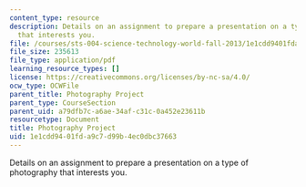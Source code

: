 ```yaml
---
content_type: resource
description: Details on an assignment to prepare a presentation on a type of photography
  that interests you.
file: /courses/sts-004-science-technology-world-fall-2013/1e1cdd9401fda9c7d99b4ec0dbc37663_MITSTS_004F13_photog.pdf
file_size: 235613
file_type: application/pdf
learning_resource_types: []
license: https://creativecommons.org/licenses/by-nc-sa/4.0/
ocw_type: OCWFile
parent_title: Photography Project
parent_type: CourseSection
parent_uid: a79dfb7c-a6ae-34af-c31c-0a452e23611b
resourcetype: Document
title: Photography Project
uid: 1e1cdd94-01fd-a9c7-d99b-4ec0dbc37663
---
```

Details on an assignment to prepare a presentation on a type of photography that interests you.